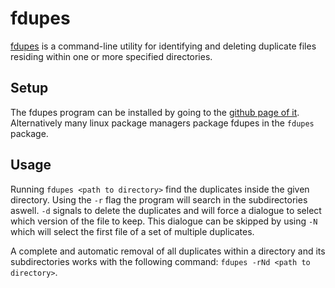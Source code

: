 # fdupes

[fdupes](https://github.com/adrianlopezroche/fdupes) is a command-line utility
for identifying and deleting duplicate files residing within one or more
specified directories.

## Setup

The fdupes program can be installed by going to the
[github page of it](https://github.com/adrianlopezroche/fdupes/releases).
Alternatively many linux package managers package fdupes in the `fdupes`
package.

## Usage

Running `fdupes <path to directory>` find the duplicates inside the given
directory.
Using the `-r` flag the program will search in the subdirectories aswell.
`-d` signals to delete the duplicates and will force a dialogue to select which
version of the file to keep.
This dialogue can be skipped by using `-N` which will select the first file of
a set of multiple duplicates.

A complete and automatic removal of all duplicates within a directory and its
subdirectories works with the following command:
`fdupes -rNd <path to directory>`.
